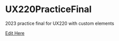 # UX220PracticeFinal
2023 practice final for UX220 with custom elements

[Edit Here](https://diy-pwa.dev/~/gh/rhildred/UX220PracticeFinal)

